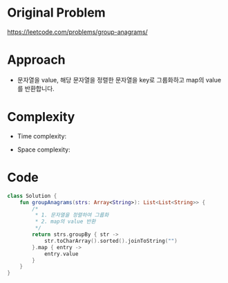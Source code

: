 # Original Problem

https://leetcode.com/problems/group-anagrams/

# Approach 

- 문자열을 value, 해당 문자열을 정렬한 문자열을 key로 그룹화하고 map의 value를 반환합니다.


# Complexity

- Time complexity:

- Space complexity:

# Code

```kotlin
class Solution {
    fun groupAnagrams(strs: Array<String>): List<List<String>> {
        /*
         * 1. 문자열을 정렬하여 그룹화
         * 2. map의 value 반환
         */
        return strs.groupBy { str ->
            str.toCharArray().sorted().joinToString("")
        }.map { entry ->
            entry.value
        }
    }
}
```
